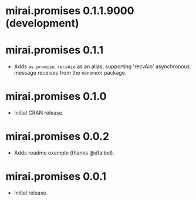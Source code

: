 # mirai.promises 0.1.1.9000 (development)

# mirai.promises 0.1.1

* Adds `as.promise.recvAio` as an alias, supporting 'recvAio' asynchronous message receives from the `nanonext` package.

# mirai.promises 0.1.0

* Initial CRAN release.

# mirai.promises 0.0.2

* Adds readme example (thanks @dfalbel).

# mirai.promises 0.0.1

* Initial release.
